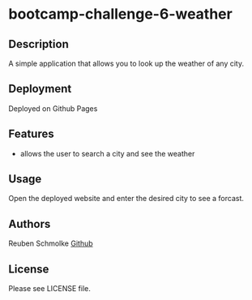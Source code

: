 # bootcamp-challenge-6-weather

## Description

A simple application that allows you to look up the weather of any city.

## Deployment

Deployed on Github Pages

## Features

- allows the user to search a city and see the weather

## Usage

Open the deployed website and enter the desired city to see a forcast.

## Authors

Reuben Schmolke [Github](https://github.com/RoobyDoobster)

## License

Please see LICENSE file.